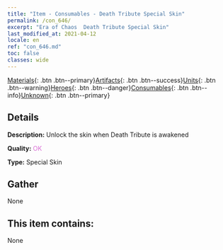 ```yaml
---
title: "Item - Consumables - Death Tribute Special Skin"
permalink: /con_646/
excerpt: "Era of Chaos  Death Tribute Special Skin"
last_modified_at: 2021-04-12
locale: en
ref: "con_646.md"
toc: false
classes: wide
---
```

 [Materials](/){: .btn .btn--primary}[Artifacts](/Artifacts/){: .btn .btn--success}[Units](/Units/){: .btn .btn--warning}[Heroes](/Heroes/){: .btn .btn--danger}[Consumables](/Consumables/){: .btn .btn--info}[Unknown](/Unknown/){: .btn .btn--primary}

## Details
 **Description:** Unlock the skin when Death Tribute is awakened

 **Quality:** <span style="color: #DA70D6">OK</span>

 **Type:** Special Skin

## Gather

  None

## This item contains:

  None

